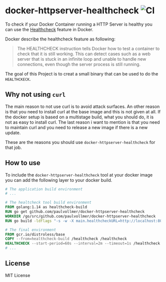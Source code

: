 # docker-httpserver-healthcheck ![CI](https://github.com/paulvollmer/docker-httpserver-healthcheck/workflows/CI/badge.svg)

To check if your Docker Container running a HTTP Server is healthy you can use the [Healthcheck](https://docs.docker.com/engine/reference/builder/#healthcheck) feature in Docker.    

Docker describe the healthcheck feature as following:

> The HEALTHCHECK instruction tells Docker how to test a container to check that it is still working.
> This can detect cases such as a web server that is stuck in an infinite loop and unable to handle new connections, even though the server process is still running.

The goal of this Project is to creat a small binary that can be used to do the `HEALTHCKECK`.

## Why not using `curl`

The main reason to not use curl is to avoid attack surfaces. An other reason is that you need to install curl at the base image and this is not given at all. 
If the docker setup is based on a multistage build, what you should do, it is not as easy to install curl. 
The last reason i want to mention is that you need to maintain curl and you need to release a new image if there is a new update.

These are the reasons you should use `docker-httpserver-healthcheck` for that job. 

## How to use

To include the `docker-httpserver-healthcheck` tool at your docker image you can add the following layer to your docker build.

```dockerfile
# The application build environment
# ...

# The healtcheck tool build environment 
FROM golang:1.14 as healthcheck-build
RUN go get github.com/paulvollmer/docker-httpserver-healthcheck
WORKDIR /go/src/github.com/paulvollmer/docker-httpserver-healthcheck
RUN go build -ldflags "-s -w -X main.healthcheckURL=http://localhost:8080/check" -o /healthcheck

# The final environment
FROM gcr.io/distroless/base
COPY --from=healthcheck-build /healthcheck /healthcheck
HEALTHCHECK --start-period=60s --interval=2m --timeout=1s /healthcheck
# ...
```

## License

MIT License
